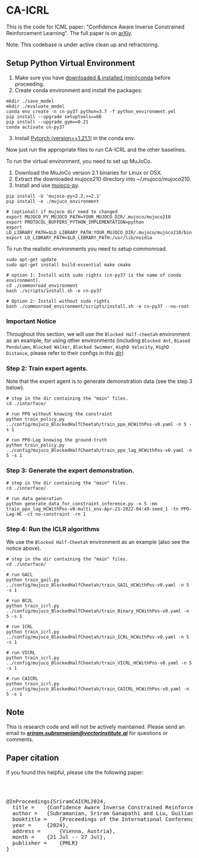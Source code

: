 # CA-ICRL
This is the code for ICML paper: "Confidence Aware Inverse Constrained Reinforcement Learning". The full paper is on [arXiv](https://arxiv.org/pdf/2406.16782). 


Note: This codebase is under active clean up and refractoring. 




## Setup Python Virtual Environment
1. Make sure you have [downloaded & installed (mini)conda](https://docs.conda.io/projects/conda/en/latest/user-guide/install/linux.html) before proceeding.
2. Create conda environment and install the packages:
```
mkdir ./save_model
mkdir ./evaluate_model
conda env create -n cn-py37 python=3.7 -f python_environment.yml
pip install --upgrade setuptools==66
pip install --upgrade gym==0.21
conda activate cn-py37
```
3. Install [Pytorch (version==1.21.1)](https://pytorch.org/) in the conda env.


Now just run the appropriate files to run CA-ICRL and the other baselines. 

To run the virtual environment, you need to set up MuJoCo.
1. Download the MuJoCo version 2.1 binaries for Linux or OSX.
2. Extract the downloaded mujoco210 directory into ~/.mujoco/mujoco210.
3. Install and use [mujoco-py](https://github.com/openai/mujoco-py).
```
pip install -U 'mujoco-py<2.2,>=2.1'
pip install -e ./mujuco_environment

# (optional) if mujoco dir need to changed
export MUJOCO_PY_MUJOCO_PATH=YOUR_MUJOCO_DIR/.mujoco/mujoco210
export PROTOCOL_BUFFERS_PYTHON_IMPLEMENTATION=python
export LD_LIBRARY_PATH=$LD_LIBRARY_PATH:YOUR_MUJOCO_DIR/.mujoco/mujoco210/bin:/usr/lib/nvidia
export LD_LIBRARY_PATH=$LD_LIBRARY_PATH:/usr/lib/nvidia
```

To run the realistic environments you need to setup commonroad. 


```
sudo apt-get update
sudo apt-get install build-essential make cmake

# option 1: Install with sudo rights (cn-py37 is the name of conda environment).
cd ./commonroad_environment
bash ./scripts/install.sh -e cn-py37

# Option 2: Install without sudo rights
bash ./commonroad_environment/scripts/install.sh -e cn-py37 --no-root
```



### Important Notice
Throughout this section, we will use the ```Blocked Half-cheetah``` environment as an example,
for using other environments (including ```Blocked Ant```, ```Biased Pendulumn```, ```Blocked Walker```, ```Blocked Swimmer```, ```HighD Velocity```, ```HighD Distance```, please refer to their configs in this [dir](./config/))

###  Step 2: Train expert agents.
Note that the expert agent is to generate demonstration data (see the step 3 below).
```
# step in the dir containing the "main" files.
cd ./interface/

# run PPO without knowing the constraint
python train_policy.py ../config/mujuco_BlockedHalfCheetah/train_ppo_HCWithPos-v0.yaml -n 5 -s 1

# run PPO-Lag knowing the ground-truth
python train_policy.py ../config/mujuco_BlockedHalfCheetah/train_ppo_lag_HCWithPos-v0.yaml -n 5 -s 1
```

###  Step 3: Generate the expert demonstration.

```
# step in the dir containing the "main" files.
cd ./interface/

# run data generation
python generate_data_for_constraint_inference.py -n 5 -mn train_ppo_lag_HCWithPos-v0-multi_env-Apr-21-2022-04:49-seed_1 -tn PPO-Lag-HC -ct no-constraint -rn 1
```

### Step 4: Run the ICLR algorithms
We use the ```Blocked Half-Cheetah``` environment as an example (also see the notice above).
```
# step in the dir containing the "main" files.
cd ./interface/

# run GACL
python train_gail.py ../config/mujuco_BlockedHalfCheetah/train_GAIL_HCWithPos-v0.yaml -n 5 -s 1

# run BC2L
python train_icrl.py ../config/mujuco_BlockedHalfCheetah/train_Binary_HCWithPos-v0.yaml -n 5 -s 1

# run ICRL
python train_icrl.py ../config/mujuco_BlockedHalfCheetah/train_ICRL_HCWithPos-v0.yaml -n 5 -s 1

# run VICRL
python train_icrl.py ../config/mujuco_BlockedHalfCheetah/train_VICRL_HCWithPos-v0.yaml -n 5 -s 1

# run CAICRL
python train_icrl.py ../config/mujuco_BlockedHalfCheetah/train_CAICRL_HCWithPos-v0.yaml -n 5 -s 1
```


## Note

This is research code and will not be actively maintained. Please send an email to ***sriram.subramanian@vectorinstitute.ai*** for questions or comments.



## Paper citation

If you found this helpful, please cite the following paper:

<pre>



@InProceedings{SriramCAICRL2024,
  title = 	 {Confidence Aware Inverse Constrained Reinforcement Learning},
  author = 	 {Subramanian, Sriram Ganapathi and Liu, Guiliang and Elmahgiubi, Mohammed and Rezaee, Kasra and Poupart, Pascal} 
  booktitle = 	 {Proceedings of the International Conference on Machine Learning (ICML 2024)},
  year = 	 {2024},
  address = 	 {Vienna, Austria},
  month = 	 {21 Jul -- 27 Jul},
  publisher = 	 {PMLR}
}
</pre>

